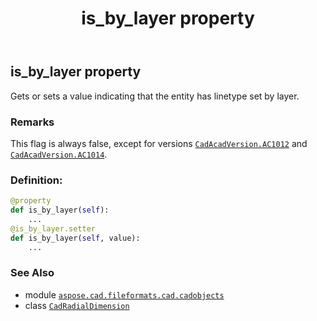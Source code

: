 ﻿---
title: is_by_layer property
second_title: Aspose.CAD for Python via .NET API References
description: 
type: docs
weight: 340
url: /python-net/aspose.cad.fileformats.cad.cadobjects/cadradialdimension/is_by_layer/
is_root: false
---

## is_by_layer property


Gets or sets a value indicating that the entity has linetype set by layer.

### Remarks 


This flag is always false, except for versions [`CadAcadVersion.AC1012`](/cad/python-net/aspose.cad.fileformats.cad.cadconsts/cadacadversion#AC1012) and [`CadAcadVersion.AC1014`](/cad/python-net/aspose.cad.fileformats.cad.cadconsts/cadacadversion#AC1014).
### Definition:
```python
@property
def is_by_layer(self):
    ...
@is_by_layer.setter
def is_by_layer(self, value):
    ...
```

### See Also
* module [`aspose.cad.fileformats.cad.cadobjects`](../../)
* class [`CadRadialDimension`](/cad/python-net/aspose.cad.fileformats.cad.cadobjects/cadradialdimension)
